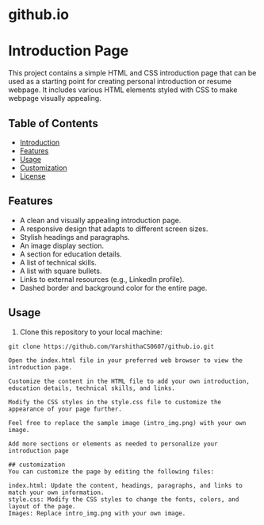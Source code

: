 # github.io
# Introduction Page

This project contains a simple HTML and CSS introduction page that can be used as a starting point for creating personal introduction or resume webpage. It includes various HTML elements styled with CSS to make webpage visually appealing.

## Table of Contents

- [Introduction](#introduction)
- [Features](#features)
- [Usage](#usage)
- [Customization](#customization)
- [License](#license)

## Features

- A clean and visually appealing introduction page.
- A responsive design that adapts to different screen sizes.
- Stylish headings and paragraphs.
- An image display section.
- A section for education details.
- A list of technical skills.
- A list with square bullets.
- Links to external resources (e.g., LinkedIn profile).
- Dashed border and background color for the entire page.

## Usage

1. Clone this repository to your local machine:

```shell
git clone https://github.com/VarshithaCS0607/github.io.git

Open the index.html file in your preferred web browser to view the introduction page.

Customize the content in the HTML file to add your own introduction, education details, technical skills, and links.

Modify the CSS styles in the style.css file to customize the appearance of your page further.

Feel free to replace the sample image (intro_img.png) with your own image.

Add more sections or elements as needed to personalize your introduction page

## customization
You can customize the page by editing the following files:

index.html: Update the content, headings, paragraphs, and links to match your own information.
style.css: Modify the CSS styles to change the fonts, colors, and layout of the page.
Images: Replace intro_img.png with your own image.